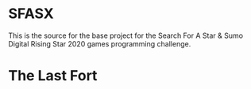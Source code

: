 # SFASX
This is the source for the base project for the Search For A Star & Sumo Digital Rising Star 2020 games programming challenge.

# The Last Fort
